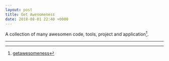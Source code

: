 ```yaml
---
layout: post
title: Get Awesomeness
date: 2018-08-01 22:40 +0000
---
```


A collection of many awesomen code, tools, project and application[^1].

[^1]: [getawesomeness](https://getawesomeness.herokuapp.com/get/laravel)


---